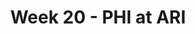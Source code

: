---
layout: game
title: Week 20 - PHI at ARI
season: 2008
game_id: 2008_20_PHI_ARI
away_team: PHI
home_team: ARI
---